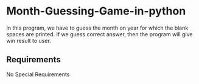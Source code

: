 # Month-Guessing-Game-in-python
In this program, we have to guess the month on year for which the blank spaces are printed. If we guess correct answer, then the program will give win result to user.
## Requirements
No Special Requirements